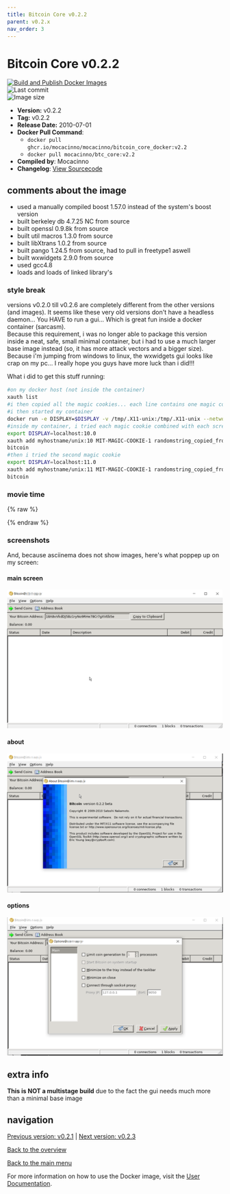 ```yaml
---
title: Bitcoin Core v0.2.2
parent: v0.2.x
nav_order: 3
---
```


# Bitcoin Core v0.2.2

[![Build and Publish Docker Images](https://github.com/mocacinno/bitcoin_core_docker/actions/workflows/build-and-publish.yml/badge.svg?branch=v2.2)](https://github.com/mocacinno/bitcoin_core_docker/actions/workflows/build-and-publish.yml)  
![Last commit](https://badgen.net/github/last-commit/mocacinno/bitcoin_core_docker/v2.2)  
![Image size](https://badgen.net/docker/size/mocacinno/btc_core/v2.2?color=green)  

- **Version:** v0.2.2
- **Tag:** v0.2.2
- **Release Date:** 2010-07-01
- **Docker Pull Command**:
  - `docker pull ghcr.io/mocacinno/mocacinno/bitcoin_core_docker:v2.2`
  - `docker pull mocacinno/btc_core:v2.2`
- **Compiled by**: Mocacinno
- **Changelog**: [View Sourcecode](https://github.com/bitcoin/bitcoin/tree/v0.2.2)

## comments about the image

- used a manually compiled boost 1.57.0 instead of the system's boost version
- built berkeley db 4.7.25 NC from source
- built openssl 0.9.8k from source
- built util macros 1.3.0 from source
- built libXtrans 1.0.2 from source
- built pango 1.24.5 from source, had to pull in freetype1 aswell
- built wxwidgets 2.9.0 from source
- used gcc4.8
- loads and loads of linked library's

### style break

versions v0.2.0 till v0.2.6 are completely different from the other versions (and images).
It seems like these very old versions don't have a headless daemon... You HAVE to run a gui... Which is great fun inside a docker container (sarcasm).  
Because this requirement, i was no longer able to package this version inside a neat, safe, small minimal container, but i had to use a much larger base image instead (so, it has more attack vectors and a bigger size). Because i'm jumping from windows to linux, the wxwidgets gui looks like crap on my pc... I really hope you guys have more luck than i did!!!

What i did to get this stuff running:

```bash
#on my docker host (not inside the container)
xauth list
#i then copied all the magic cookies... each line contains one magic cookie, corresponding to one screen!!!
#i then started my container
docker run -e DISPLAY=$DISPLAY -v /tmp/.X11-unix:/tmp/.X11-unix --network=host --entrypoint /bin/bash -it mocacinno/btc_core:v2.2
#inside my container, i tried each magic cookie combined with each screen... So for example this was one of my tries:
export DISPLAY=localhost:10.0
xauth add myhostname/unix:10 MIT-MAGIC-COOKIE-1 randomstring_copied_from_first_step
bitcoin
#then i tried the second magic cookie
export DISPLAY=localhost:11.0
xauth add myhostname/unix:11 MIT-MAGIC-COOKIE-1 randomstring_copied_from_first_step
bitcoin
```

### movie time

{% raw %}
<link rel="stylesheet" href="https://mocacinno.com/asciinema-player.css">
   <div id="fullnode"></div>
   <script src="https://mocacinno.com/asciinema-player.min.js"></script>
   <script>
      AsciinemaPlayer.create('./casts/v0.2.2.cast', document.getElementById('fullnode'));
   </script>
{% endraw %}

### screenshots

And, because asciinema does not show images, here's what poppep up on my screen:

#### main screen

![v0.2.2 gui screencap main screen](./images/v0.2.2_1.png)

#### about

![v0.2.2 gui screencap about screen](./images/v0.2.2_2.png)

#### options

![v0.2.2 gui screencap options screen](./images/v0.2.2_3.png)

## extra info

**This is NOT a multistage build** due to the fact the gui needs much more than a minimal base image

## navigation

[Previous version: v0.2.1](./v2.1.md) | [Next version: v0.2.3](./v2.3.md)

[Back to the overview](./Readme.md)

[Back to the main menu](../Readme.md)

For more information on how to use the Docker image, visit the [User Documentation](../userdocs/Readme.md).
